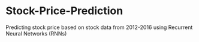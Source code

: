 # Stock-Price-Prediction
Predicting stock price based on stock data from 2012-2016 using Recurrent Neural Networks (RNNs) 
